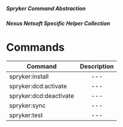  ##### Spryker Command Abstraction 
 ##### Nexus Netsoft Specific Helper Collection
 
 # Commands
 
 | Command        | Description  |
 | ------------- | :-----:|
 | spryker:install      | --- | 
 | spryker:dcd:activate      | ---      | 
 | spryker:dcd:deactivate      | ---      | 
 | spryker:sync | ---      | |
 | spryker:test | ---      | |
